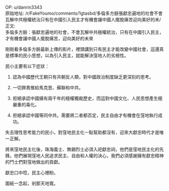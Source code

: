 
OP: u/danrin3343  
原始地址: /r/FakeYoumo/comments/1gtasbd/多倫多方臉張獻忠遍地的社會不會瓦解中共極權統治只有在中國引入民主才有機會讓中國人擺脫痛苦迎向美好的未/  
正文:  
多倫多方臉：張獻忠遍地的社會，不會瓦解中共極權統治，只有在中國引入民主，才有機會讓中國人擺脫痛苦，迎向美好的未來  


剛剛看多倫多方臉最新上傳的影片，裡頭講到只有民主才能改變中國社會，這還真是標準的民小思想，以為引入民主，就能解決窪地人的劣根性。

民小主要有以下症狀： 

1.  認為中國歷代王朝只有共朝反人類，對中國政治制度缺乏更深刻的思考。

2. 一切罪責推給馬克思、蘇聯和中共。

3. 拒絕承認中國擁有兩千年的極權獨裁歷史，而這對中國文化、人民思想產生極嚴重的毒化。

4. 拒絕承認中國等同中共。需要將二者都否定，民主自由才有機會在窪地執行成功。

失去理性思考能力的民小，對窪地民主化一點幫助都沒有，迎來大獻忠時代才是唯一正解。

將來窪地民主化後，珠海義士、無錫烈士必須入祀獻忠祠，他們是窪地民主化的先鋒。他們展現窪地人民追求民主、自由和人權的決心，我們必須感謝擁有獻忠精神的鬥士們對窪地做出的貢獻。

獻忠口中唸，民主心裡盼。

圖紙一念起，剎那天地寬。
